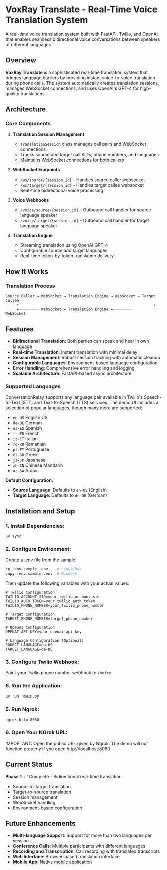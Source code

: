 # VoxRay Translate - Real-Time Voice Translation System

A real-time voice translation system built with FastAPI, Twilio, and OpenAI that enables seamless bidirectional voice conversations between speakers of different languages.

## Overview

**VoxRay Translate** is a sophisticated real-time translation system that bridges language barriers by providing instant voice-to-voice translation during phone calls. The system automatically creates translation sessions, manages WebSocket connections, and uses OpenAI's GPT-4 for high-quality translations.

## Architecture

### Core Components

1. **Translation Session Management**

   - `TranslationSession` class manages call pairs and WebSocket connections
   - Tracks source and target call SIDs, phone numbers, and languages
   - Maintains WebSocket connections for both callers

2. **WebSocket Endpoints**

   - `/ws/source/{session_id}` - Handles source caller websocket
   - `/ws/target/{session_id}` - Handles target callee websocket
   - Real-time bidirectional voice processing

3. **Voice Webhooks**

   - `/voice/source/{session_id}` - Outbound call handler for source language speaker
   - `/voice/target/{session_id}` - Outbound call handler for target language speaker

4. **Translation Engine**
   - Streaming translation using OpenAI GPT-4
   - Configurable source and target languages
   - Real-time token-by-token translation delivery

## How It Works

### Translation Process

```
Source Caller → WebSocket → Translation Engine → WebSocket → Target Callee
     ↑                                                            ↓
     ←───────── WebSocket ← Translation Engine ←────────      WebSocket
```

## Features

- **Bidirectional Translation**: Both parties can speak and hear in own language
- **Real-time Translation**: Instant translation with minimal delay
- **Session Management**: Robust session tracking with automatic cleanup
- **Configurable Languages**: Environment-based language configuration
- **Error Handling**: Comprehensive error handling and logging
- **Scalable Architecture**: FastAPI-based async architecture

### Supported Languages

ConversationRelay supports any language pair available in Twilio's Speech-to-Text (STT) and Text-to-Speech (TTS) services. The demo UI includes a selection of popular languages, though many more are supported:

- `en-US` English US
- `de-DE` German
- `es-ES` Spanish
- `fr-FR` French
- `it-IT` Italian
- `ro-RO` Romanian
- `pt-PT` Portuguese
- `el-GR` Greek
- `ja-JP` Japanese
- `zh-CN` Chinese Mandarin
- `ar-SA` Arabic

**Default Configuration:**

- **Source Language**: Defaults to `en-US` (English)
- **Target Language**: Defaults to `de-DE` (German)

## Installation and Setup

### 1. Install Dependencies:

```bash
uv sync
```

### 2. Configure Environment:

Create a .env file from the sample:

```bash
cp .env.sample .env    # Linux/Mac
copy .env.sample .env  # Windows
```

Then update the following variables with your actual values:

```env
# Twilio Configuration
TWILIO_ACCOUNT_SID=your_twilio_account_sid
TWILIO_AUTH_TOKEN=your_twilio_auth_token
TWILIO_PHONE_NUMBER=your_twilio_phone_number

# Target Configuration
TARGET_PHONE_NUMBER=target_phone_number

# OpenAI Configuration
OPENAI_API_KEY=your_openai_api_key

# Language Configuration (Optional)
SOURCE_LANGUAGE=en-US
TARGET_LANGUAGE=de-DE
```

### 3. Configure Twilio Webhook:

Point your Twilio phone number webhook to `/voice`

### 6. Run the Application:

```bash
uv run  main.py
```

### 5. Run Ngrok:

```bash
ngrok http 8080
```

### 6. Open Your NGrok URL:

IMPORTANT: Open the public URL given by Ngrok. The demo will not function properly if you open http://localhost:8080

## Current Status

**Phase 1**: ✅ Complete - Bidirectional real-time translation

- Source-to-target translation
- Target-to-source translation
- Session management
- WebSocket handling
- Environment-based configuration

## Future Enhancements

- **Multi-language Support**: Support for more than two languages per session
- **Conference Calls**: Multiple participants with different languages
- **Recording and Transcription**: Call recording with translated transcripts
- **Web Interface**: Browser-based translation interface
- **Mobile App**: Native mobile application
